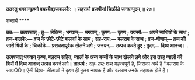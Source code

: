 **ततस्तु भगवान्कृष्णो वयस्यैव्र्रजबालकै: ।** **सहरामो व्रजषीणां चिक्रीडे जनयन्मुदम् ॥ २७॥** 

शब्दार्थ **** 

**तत:—** **तत्पश्चात्** **; तु—** **लेकिन** **; भगवान्—** **भगवान्** **; कृष्ण:—** **कृष्ण** **; वयस्यै:—** **अपने साथियों के साथ** **; व्रज-बालकै:—** **व्रज के** **छोटे-छोटे बालकों के साथ** **; सह-राम:—** **बलराम के साथ** **; व्रज-षीणाम्—** **व्रज की सारी षियों के** **; चिक्रीडे—** **प्रसन्नतापूर्वक** **खेलने लगे** **; जनयन्—** **उत्पन्न करते हुए** **; मुदम्—** **दिव्य आनन्द।** **.** 

**तत्पश्चात् भगवान् कृष्ण, बलराम सहित, ग्वालों के अन्य बच्चों के साथ खेलने लगे और** **इस तरह ग्वालों की षियों में दिव्य आनन्द उत्पन्न करने लगे।** **तात्पर्य :** *सह-राम:* शब्द महत्त्वपूर्ण है, जिसका अर्थ है ''बलराम के साथÓÓ। ऐसी दिव्य- लीलाओं में कृष्ण ही मुलय नायक हैं और बलराम उनके सहायक होते हैं।  
